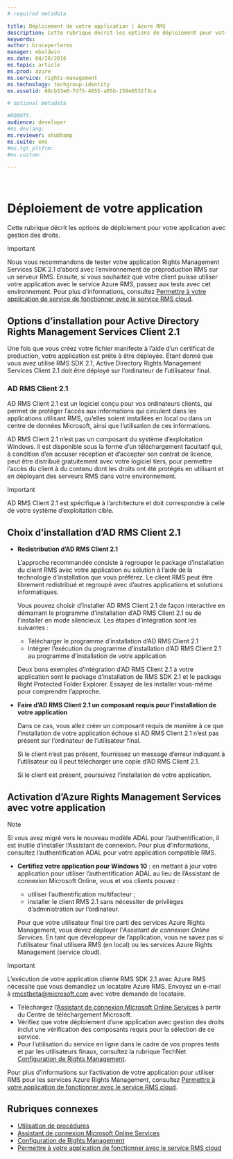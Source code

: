 ```yaml
---
# required metadata

title: Déploiement de votre application | Azure RMS
description: Cette rubrique décrit les options de déploiement pour votre application avec gestion des droits.
keywords:
author: bruceperlerms
manager: mbaldwin
ms.date: 04/28/2016
ms.topic: article
ms.prod: azure
ms.service: rights-management
ms.technology: techgroup-identity
ms.assetid: 08cb33e0-7df5-4855-a05b-159e6532f3ca

# optional metadata

#ROBOTS:
audience: developer
#ms.devlang:
ms.reviewer: shubhamp
ms.suite: ems
#ms.tgt_pltfrm:
#ms.custom:

---
```


﻿
# Déploiement de votre application


Cette rubrique décrit les options de déploiement pour votre application avec gestion des droits.

> [!IMPORTANT]
> Nous vous recommandons de tester votre application Rights Management Services SDK 2.1 d’abord avec l’environnement de préproduction RMS sur un serveur RMS. Ensuite, si vous souhaitez que votre client puisse utiliser votre application avec le service Azure RMS, passez aux tests avec cet environnement. Pour plus d’informations, consultez [Permettre à votre application de service de fonctionner avec le service RMS cloud](how-to-use-file-api-with-aadrm-cloud.md).

 

## Options d’installation pour Active Directory Rights Management Services Client 2.1

Une fois que vous créez votre fichier manifeste à l’aide d’un certificat de production, votre application est prête à être déployée. Étant donné que vous avez utilisé RMS SDK 2.1, Active Directory Rights Management Services Client 2.1 doit être déployé sur l’ordinateur de l’utilisateur final.

### AD RMS Client 2.1

AD RMS Client 2.1 est un logiciel conçu pour vos ordinateurs clients, qui permet de protéger l’accès aux informations qui circulent dans les applications utilisant RMS, qu’elles soient installées en local ou dans un centre de données Microsoft, ainsi que l’utilisation de ces informations.

AD RMS Client 2.1 n’est pas un composant du système d’exploitation Windows. Il est disponible sous la forme d’un téléchargement facultatif qui, à condition d’en accuser réception et d’accepter son contrat de licence, peut être distribué gratuitement avec votre logiciel tiers, pour permettre l’accès du client à du contenu dont les droits ont été protégés en utilisant et en déployant des serveurs RMS dans votre environnement.

> [!IMPORTANT]
> AD RMS Client 2.1 est spécifique à l’architecture et doit correspondre à celle de votre système d’exploitation cible.


## Choix d’installation d’AD RMS Client 2.1

-   **Redistribution d’AD RMS Client 2.1**

    L’approche recommandée consiste à regrouper le package d’installation du client RMS avec votre application ou solution à l’aide de la technologie d’installation que vous préférez. Le client RMS peut être librement redistribué et regroupé avec d’autres applications et solutions informatiques.

    Vous pouvez choisir d’installer AD RMS Client 2.1 de façon interactive en démarrant le programme d’installation d’AD RMS Client 2.1 ou de l’installer en mode silencieux. Les étapes d’intégration sont les suivantes :

    -   Télécharger le programme d’installation d’AD RMS Client 2.1
    -   Intégrer l’exécution du programme d’installation d’AD RMS Client 2.1 au programme d’installation de votre application

    Deux bons exemples d’intégration d’AD RMS Client 2.1 à votre application sont le package d’installation de RMS SDK 2.1 et le package Right Protected Folder Explorer. Essayez de les installer vous-même pour comprendre l’approche.

-   **Faire d’AD RMS Client 2.1 un composant requis pour l’installation de votre application**

    Dans ce cas, vous allez créer un composant requis de manière à ce que l’installation de votre application échoue si AD RMS Client 2.1 n’est pas présent sur l’ordinateur de l’utilisateur final.

    Si le client n’est pas présent, fournissez un message d’erreur indiquant à l’utilisateur où il peut télécharger une copie d’AD RMS Client 2.1.

    Si le client est présent, poursuivez l’installation de votre application.

## Activation d’Azure Rights Management Services avec votre application

> [!NOTE]
> Si vous avez migré vers le nouveau modèle ADAL pour l’authentification, il est inutile d’installer l’Assistant de connexion. Pour plus d’informations, consultez l’authentification ADAL pour votre application compatible RMS.

- **Certifiez votre application pour Windows 10** : en mettant à jour votre application pour utiliser l’authentification ADAL au lieu de l’Assistant de connexion Microsoft Online, vous et vos clients pouvez :
  - utiliser l’authentification multifacteur ;
  - installer le client RMS 2.1 sans nécessiter de privilèges d’administration sur l’ordinateur.
 
  Pour que votre utilisateur final tire parti des services Azure Rights Management, vous devez déployer l’*Assistant de connexion Online Services*. En tant que développeur de l’application, vous ne savez pas si l’utilisateur final utilisera RMS (en local) ou les services Azure Rights Management (service cloud).

> [!IMPORTANT]
> L’exécution de votre application cliente RMS SDK 2.1 avec Azure RMS nécessite que vous demandiez un locataire Azure RMS. Envoyez un e-mail à <rmcstbeta@microsoft.com> avec votre demande de locataire.

-   Téléchargez l’[Assistant de connexion Microsoft Online Services](http://www.microsoft.com/en-us/download/details.aspx?id=28177) à partir du Centre de téléchargement Microsoft.
-   Vérifiez que votre déploiement d’une application avec gestion des droits inclut une vérification des composants requis pour la sélection de ce service.
-   Pour l’utilisation du service en ligne dans le cadre de vos propres tests et par les utilisateurs finaux, consultez la rubrique TechNet [Configuration de Rights Management](https://TechNet.Microsoft.Com/en-us/library/jj585002.aspx).

Pour plus d’informations sur l’activation de votre application pour utiliser RMS pour les services Azure Rights Management, consultez [Permettre à votre application de fonctionner avec le service RMS cloud](how-to-use-file-api-with-aadrm-cloud.md).

## Rubriques connexes

* [Utilisation de procédures](how-to-use-msipc.md)
* [Assistant de connexion Microsoft Online Services](http://www.microsoft.com/en-us/download/details.aspx?id=28177)
* [Configuration de Rights Management](https://TechNet.Microsoft.Com/en-us/library/jj585002.aspx)
* [Permettre à votre application de fonctionner avec le service RMS cloud](how-to-use-file-api-with-aadrm-cloud.md)
 

 





<!--HONumber=Apr16_HO3-->


